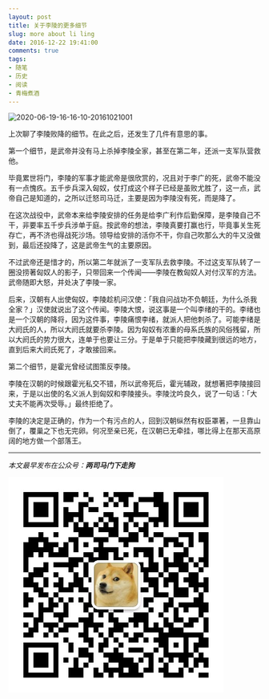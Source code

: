 ```yaml
---
layout: post
title: 关于李陵的更多细节
slug: more about li ling
date: 2016-12-22 19:41:00
comments: true
tags:
- 随笔
- 历史
- 阅读
- 青梅煮酒
---
```


![2020-06-19-16-16-10-20161021001](https://raw.githubusercontent.com/xbot/image-hosting/master/blog/2020-06-19-16-16-10-20161021001.png)

上次聊了李陵败降的细节。在此之后，还发生了几件有意思的事。

第一个细节，是武帝并没有马上杀掉李陵全家，甚至在第二年，还派一支军队营救他。

毕竟累世将门，李陵的军事才能武帝是很欣赏的，况且对于李广的死，武帝不能没有一点愧疚。五千步兵深入匈奴，仗打成这个样子已经是虽败尤胜了，这一点，武帝自己是知道的，之所以迁怒司马迁，主要是因为李陵没有死，而是降了。

在这次战役中，武帝本来给李陵安排的任务是给李广利作后勤保障，是李陵自己不干，非要率五千步兵涉单于庭。按武帝的想法，李陵真要打赢也行，毕竟事关生死存亡，再不济也得战死沙场。领导给安排的活你不干，你自己吹那么大的牛又没做到，最后还投降了，这是武帝生气的主要原因。

不过武帝还是惜才的，所以第二年就派了一支军队去救李陵。不过这支军队转了一圈没捞著匈奴人的影子，只带回来一个传闻——李陵在教匈奴人对付汉军的方法。武帝随即大怒，并处决了李陵一家。

后来，汉朝有人出使匈奴，李陵趁机问汉使：「我自问战功不负朝廷，为什么杀我全家？」汉使就说出了这个传闻。李陵大恨，说这事是一个叫李绪的干的。李绪也是一个汉朝的降将，因为这件事，李陵痛恨李绪，就派人把他刺杀了。可能李绪是大阏氏的人，所以大阏氏就要杀李陵。因为匈奴有浓重的母系氏族的风俗残留，所以大阏氏的势力很大，连单于也要让三分。于是单于只能把李陵藏到很远的地方，直到后来大阏氏死了，才敢接回来。

第二个细节，是霍光曾经试图策反李陵。

李陵在汉朝的时候跟霍光私交不错，所以武帝死后，霍光辅政，就想著把李陵接回来，于是以出使的名义派人到匈奴和李陵接头。李陵沈吟良久，说了一句话：「大丈夫不能再次受辱。」最终拒绝了。

李陵的决定是正确的，作为一个有污点的人，回到汉朝纵然有权臣罩著，一旦靠山倒了，覆巢之下也无完卵。何况至亲已死，在汉朝已无牵挂，哪比得上在那天高原阔的地方做一个部落王。

<hr>

*本文最早发布在公众号：__两司马门下走狗__*

![](/images/qrcode_zougou.jpg)
